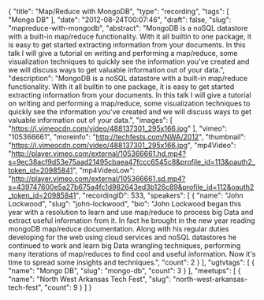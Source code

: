 {
  "title": "Map/Reduce with MongoDB",
  "type": "recording",
  "tags": [
    "Mongo DB"
  ],
  "date": "2012-08-24T00:07:46",
  "draft": false,
  "slug": "mapreduce-with-mongodb",
  "abstract": "MongoDB is a noSQL datastore with a built-in map/reduce functionality. With it all builtin to one package, it is easy to get started extracting information from your documents. In this talk I will give a tutorial on writing and performing a map/reduce, some visualization techniques to quickly see the information you've created and we will discuss ways to get valuable information out of your data.",
  "description": "MongoDB is a noSQL datastore with a built-in map/reduce functionality. With it all builtin to one package, it is easy to get started extracting information from your documents. In this talk I will give a tutorial on writing and performing a map/reduce, some visualization techniques to quickly see the information you've created and we will discuss ways to get valuable information out of your data.",
  "images": [
    "https://i.vimeocdn.com/video/488137301_295x166.jpg"
  ],
  "vimeo": "105366661",
  "moreinfo": "http://techfests.com/NWA/2012",
  "thumbnail": "https://i.vimeocdn.com/video/488137301_295x166.jpg",
  "mp4Video": "http://player.vimeo.com/external/105366661.hd.mp4?s=9ec38acf9d53e75aad21495cbaea47fccc6545c8&profile_id=113&oauth2_token_id=20985841",
  "mp4VideoLow": "http://player.vimeo.com/external/105366661.sd.mp4?s=439747600e5a27b675a4fc1d982643ed3b126c89&profile_id=112&oauth2_token_id=20985841",
  "recordingID": 533,
  "speakers": [
    {
      "name": "John Lockwood",
      "slug": "john-lockwood",
      "bio": "John Lockwood began this year with a resolution to learn and use map/reduce to process big Data and extract useful information from it. In fact he brought in the new year reading mongoDB map/reduce documentation. Along with his regular duties developing for the web using cloud services and noSQL datastores he continued to work and learn big Data wrangling techniques, performing many iterations of map/reduces to find cool and useful information. Now it's time to spread some insights and techniques.",
      "count": 2
    }
  ],
  "ugtvtags": [
    {
      "name": "Mongo DB",
      "slug": "mongo-db",
      "count": 3
    }
  ],
  "meetups": [
    {
      "name": "North West Arkansas Tech Fest",
      "slug": "north-west-arkansas-tech-fest",
      "count": 9
    }
  ]
}